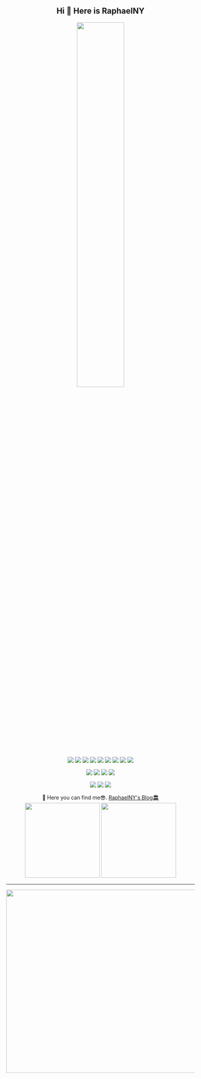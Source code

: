 <h2 align="center">Hi 👋 Here is RaphaelNY</h2>
<p align = "center">
<img width="50%" src="https://github-readme-streak-stats.herokuapp.com/?user=wanghao221&show_icons=true&locale=en&layout=compact&theme=radical&line_height=0" />
</p>
<p align="center">
<img src="https://img.shields.io/badge/-JavaScript-black?style=flat-square&logo=javascript"/>
<img src="https://img.shields.io/badge/-Nodejs-black?style=flat-square&logo=Node.js"/>
<img src="https://img.shields.io/badge/-Rust-black?style=flat-square&logo=rust"/>
<img src="https://img.shields.io/badge/-Python-black?style=flat-square&logo=python&logoColor=white"/>
<img src="https://img.shields.io/badge/-SurrealDB-black?style=flat-square&logo=surrealdb"/>
<img src="https://img.shields.io/badge/-Tauri-black?style=flat-square&logo=tauri"/>
<img src="https://img.shields.io/badge/-MySQL-black?style=flat-square&logo=mysql"/>
<img src="https://img.shields.io/badge/-Git-black?style=flat-square&logo=git"/>
<img src="https://img.shields.io/badge/-GitHub-black?style=flat-square&logo=github"/>
</p>
<p align="center">
  <img src="https://img.shields.io/badge/Windows-0078D6?style=for-the-badge&logo=windows&logoColor=white"/>
  <img src="https://img.shields.io/badge/Linux-FCC624?style=for-the-badge&logo=linux&logoColor=black"/>
  <img src="https://img.shields.io/badge/VS_Code-007ACC?style=for-the-badge&logo=visual-studio-code&logoColor=white"/>
  <img src="https://img.shields.io/badge/JetBrains-000000?style=for-the-badge&logo=jetbrains&logoColor=white"/>
</p>
<p align="center">
  <img src="https://img.shields.io/badge/Intel-0071C5?style=for-the-badge&logo=intel&logoColor=white"/>
  <img src="https://img.shields.io/badge/NVIDIA-76B900?style=for-the-badge&logo=nvidia&logoColor=white"/>
  <img src="https://img.shields.io/badge/ASUS-0096D6?style=for-the-badge&logo=asus&logoColor=white"/>
</p>

<div align="center">
  🏡 Here you can find me😎. 
  <a href="https://blog.sqsleepy.top">RaphaelNY's Blog🏛️</a>
</div>

<div align="center">
  <img src='https://github-readme-stats.vercel.app/api?username=RaphaelNY&count_private=true&layout=compact&show_icons=true&theme=tokyonight&include_all_commits=true' height="200"/>
  <img src="https://github-readme-stats.vercel.app/api/top-langs/?username=RaphaelNY&theme=radical" height="200"/>
</div>
<p>

  
---

<div  align="center">
  <img style="width: 600px;  height: 490px;" src="https://wakatime.com/share/@6068e616-7a9f-4496-8628-55d6404bbf1f/506276d5-17de-4327-a7b4-b80db6d0641f.svg"/>
</div>

<!--
**RaphaelNY/RaphaelNY** is a ✨ _special_ ✨ repository because its `README.md` (this file) appears on your GitHub profile.

Here are some ideas to get you started:

- 🔭 I’m currently working on ...
- 🌱 I’m currently learning ...
- 👯 I’m looking to collaborate on ...
- 🤔 I’m looking for help with ...
- 💬 Ask me about ...
- 📫 How to reach me: ...
- 😄 Pronouns: ...
- ⚡ Fun fact: ...
-->

